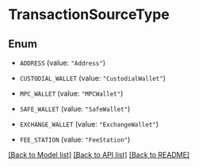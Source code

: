 # TransactionSourceType

## Enum


* `ADDRESS` (value: `"Address"`)

* `CUSTODIAL_WALLET` (value: `"CustodialWallet"`)

* `MPC_WALLET` (value: `"MPCWallet"`)

* `SAFE_WALLET` (value: `"SafeWallet"`)

* `EXCHANGE_WALLET` (value: `"ExchangeWallet"`)

* `FEE_STATION` (value: `"FeeStation"`)


[[Back to Model list]](../README.md#documentation-for-models) [[Back to API list]](../README.md#documentation-for-api-endpoints) [[Back to README]](../README.md)


